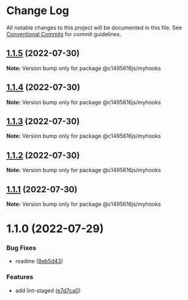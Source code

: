 # Change Log

All notable changes to this project will be documented in this file.
See [Conventional Commits](https://conventionalcommits.org) for commit guidelines.

## [1.1.5](https://github.com/c1495616js/jerry-fe-library/compare/@c1495616js/myhooks@1.1.4...@c1495616js/myhooks@1.1.5) (2022-07-30)

**Note:** Version bump only for package @c1495616js/myhooks





## [1.1.4](https://github.com/c1495616js/jerry-fe-library/compare/@c1495616js/myhooks@1.1.3...@c1495616js/myhooks@1.1.4) (2022-07-30)

**Note:** Version bump only for package @c1495616js/myhooks





## [1.1.3](https://github.com/c1495616js/jerry-fe-library/compare/@c1495616js/myhooks@1.1.2...@c1495616js/myhooks@1.1.3) (2022-07-30)

**Note:** Version bump only for package @c1495616js/myhooks





## [1.1.2](https://github.com/c1495616js/jerry-fe-library/compare/@c1495616js/myhooks@1.1.1...@c1495616js/myhooks@1.1.2) (2022-07-30)

**Note:** Version bump only for package @c1495616js/myhooks





## [1.1.1](https://github.com/c1495616js/jerry-fe-library/compare/@c1495616js/myhooks@1.1.0...@c1495616js/myhooks@1.1.1) (2022-07-30)

**Note:** Version bump only for package @c1495616js/myhooks





# 1.1.0 (2022-07-29)


### Bug Fixes

* readme ([8eb5d43](https://github.com/c1495616js/jerry-fe-library/commit/8eb5d436b7df2b21df9c6d198dada2dc5096ce78))


### Features

* add lint-staged ([e7d7ca0](https://github.com/c1495616js/jerry-fe-library/commit/e7d7ca02366321f602e6f10315be12fc6c2cd171))
